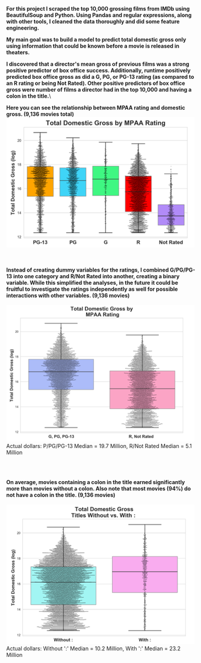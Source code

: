 
**For this project I scraped the top 10,000 grossing films from IMDb using BeautifulSoup and Python.
Using Pandas and regular expressions, along with other tools, I cleaned the data thoroughly and did some feature engineering.**

**My main goal was to build a model to predict total domestic gross only using information that could be known before a movie is released in theaters.**

**I discovered that a director's mean gross of previous films was a strong positive predictor of box office success. Additionally,  runtime positively predicted box office gross as did a G, PG, or PG-13 rating (as compared to an R rating or being Not Rated). Other positive predictors of box office gross were number of films a director had in the top 10,000 and having a colon in the title.**\

**Here you can see the relationship between MPAA rating and domestic gross. (9,136 movies total)**
<img src="mpaaratings5_gross.png" alt="drawing" width="500"/>  
<br> 
</br> 

**Instead of creating dummy variables for the ratings, I combined G/PG/PG-13 into one category and R/Not Rated into another, creating a binary variable. While this simplified the analyses, in the future it could be fruitful to investigate the ratings independently as well for possible interactions with other variables. (9,136 movies)**
<br> 
</br>
<img src="mpaaratings2_gross.png" alt="drawing" width="500"/>  
Actual dollars: P/PG/PG-13 Median = 19.7 Million,     R/Not Rated Median = 5.1 Million

<br> 
</br> 

**On average, movies containing a colon in the title earned significantly more than movies without a colon. Also note that most movies (94%) do not have a colon in the title. (9,136 movies)**
<br> 
</br>
<img src="colon_in_title.png" alt="drawing" width="500"/>  
Actual dollars: Without ':' Median = 10.2 Million,     With ':' Median = 23.2 Million
